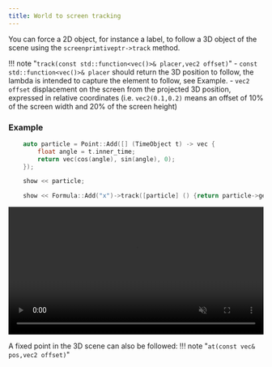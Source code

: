 ```yaml
---
title: World to screen tracking
---
```


You can force a 2D object, for instance a label, to follow a 3D object of the scene using the ```screenprimtiveptr->track``` method.

!!! note "```track(const std::function<vec()>& placer,vec2 offset)```"
    - ```const std::function<vec()>& placer``` should return the 3D position to follow, the lambda is intended to capture the element to follow, see Example.
    - ```vec2 offset``` displacement on the screen from the projected 3D position, expressed in relative coordinates (i.e. ```vec2(0.1,0.2)``` means an offset of 10% of the screen width and 20% of the screen height)

### Example

```c++
    auto particle = Point::Add([] (TimeObject t) -> vec {
        float angle = t.inner_time;
        return vec(cos(angle), sin(angle), 0);
    });

    show << particle;

    show << Formula::Add("x")->track([particle] () {return particle->getCurrentPos();}, vec2(0.03,0.03));
```
<video src="../../static/tracking.mp4" muted autoplay loop width="100%" >
</video>

A fixed point in the 3D scene can also be followed:
!!! note "```at(const vec& pos,vec2 offset)```"
